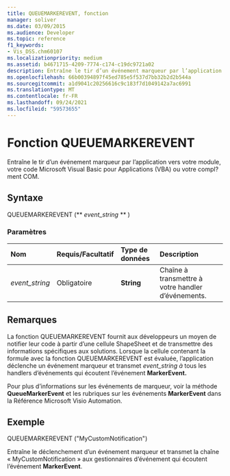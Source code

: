 ```yaml
---
title: QUEUEMARKEREVENT, fonction
manager: soliver
ms.date: 03/09/2015
ms.audience: Developer
ms.topic: reference
f1_keywords:
- Vis_DSS.chm60107
ms.localizationpriority: medium
ms.assetid: b4671715-4209-7774-c174-c19dc9721a02
description: Entraîne le tir d’un événement marqueur par l’application vers votre module, votre code Microsoft Visual Basic pour Applications (VBA) ou votre compl?ment COM.
ms.openlocfilehash: 66b00394897f45ed785e5f537d7bb32b2d2b544a
ms.sourcegitcommit: a1d9041c20256616c9c183f7d1049142a7ac6991
ms.translationtype: MT
ms.contentlocale: fr-FR
ms.lasthandoff: 09/24/2021
ms.locfileid: "59573655"
---
```

# <a name="queuemarkerevent-function"></a>Fonction QUEUEMARKEREVENT

Entraîne le tir d’un événement marqueur par l’application vers votre module, votre code Microsoft Visual Basic pour Applications (VBA) ou votre compl?ment COM. 
  
## <a name="syntax"></a>Syntaxe

QUEUEMARKEREVENT (** *event_string* ** ) 
  
### <a name="parameters"></a>Paramètres

|**Nom**|**Requis/Facultatif**|**Type de données**|**Description**|
|:-----|:-----|:-----|:-----|
| _event_string_ <br/> |Obligatoire  <br/> |**String** <br/> | Chaîne à transmettre à votre handler d’événements.  <br/> |
   
## <a name="remarks"></a>Remarques

La fonction QUEUEMARKEREVENT fournit aux développeurs un moyen de notifier leur code à partir d’une cellule ShapeSheet et de transmettre des informations spécifiques aux solutions. Lorsque la cellule contenant la formule avec la fonction QUEUEMARKEREVENT est évaluée, l’application déclenche un événement marqueur et transmet _event_string à_ tous les handlers d’événements qui écoutent l’événement **MarkerEvent.** 
  
Pour plus d’informations sur les événements de marqueur, voir la méthode **QueueMarkerEvent** et les rubriques sur les événements **MarkerEvent** dans la Référence Microsoft Visio Automation. 
  
## <a name="example"></a>Exemple

QUEUEMARKEREVENT ("MyCustomNotification") 
  
Entraîne le déclenchement d’un événement marqueur et transmet la chaîne « MyCustomNotification » aux gestionnaires d’événement qui écoutent l’événement **MarkerEvent**. 
  

